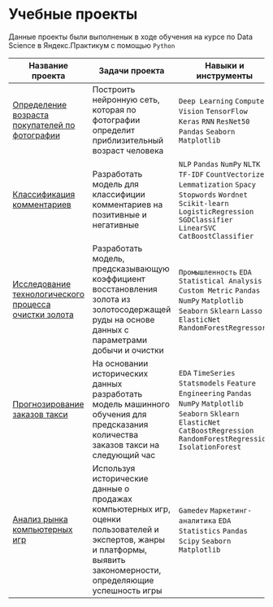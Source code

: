 # Учебные проекты 
Данные проекты были выполненык в ходе обучения на курсе по Data Science в Яндекс.Практикум с помощью `Python`


Название проекта | Задачи проекта |  Навыки и инструменты 
----------------- |--------------- | ---------------- | 
[Определение возраста покупателей по фотографии](https://github.com/zdesia/yandex-study-projects/tree/main/CV%20Age%20By%20Photo) | Построить нейронную сеть, которая по фотографии определит приблизительный возраст человека |  `Deep Learning` `Computer Vision`   `TensorFlow`  `Keras`  `RNN`   `ResNet50` `Pandas` `Seaborn`  `Matplotlib`
[Классификация комментариев](https://github.com/zdesia/yandex-study-projects/tree/main/NLP%20Toxic%20Comments%20Project) | Разработать модель для классифиции комментариев на позитивные и негативные  | `NLP`   `Pandas` `NumPy`  `NLTK`  `TF-IDF`   `CountVectorizer`  `Lemmatization`  `Spacy`   `Stopwords`  `Wordnet` `Scikit-learn`  `LogisticRegression`   `SGDClassifier`   `LinearSVC`   `CatBoostClassifier`  
[Исследование технологического процесса очистки золота](https://github.com/zdesia/yandex-study-projects/tree/main/Aurum%20Recovery%20Project) | Разработать модель, предсказывающую коэффициент восстановления золота из золотосодержащей руды на основе данных с параметрами добычи и очистки |  `Промышленность` `EDA`  `Statistical Analysis` `Custom Metric`  `Pandas`  `NumPy`   `Matplotlib`  `Seaborn`  `Sklearn` `Lasso` `ElasticNet`  `RandomForestRegressor`
[Прогнозирование заказов такси](https://github.com/zdesia/yandex-study-projects/tree/main/Taxi%20Demand%20Time%20Series) | На основании исторических данных разработать модель машинного обучения для предсказания количества заказов такси на следующий час | `EDA`  `TimeSeries`  `Statsmodels`  `Feature Engineering`  `Pandas` `NumPy`  `Matplotlib` `Seaborn`  `Sklearn`  `ElasticNet`  `CatBoostRegression`  `RandomForestRegression`  `IsolationForest`
[Анализ рынка компьютерных игр](https://github.com/zdesia/yandex-study-projects/tree/main/Games%20Market%20Analysis) | Используя исторические данные о продажах компьютерных игр, оценки пользователей и экспертов, жанры и платформы, выявить закономерности, определяющие успешность игры  | `Gamedev`  `Маркетинг-аналитика`   `EDA`  `Statistics`  `Pandas` `Scipy` `Seaborn`  `Matplotlib`
